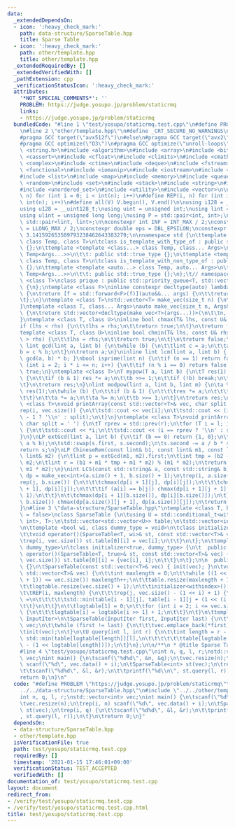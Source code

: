 ```yaml
---
data:
  _extendedDependsOn:
  - icon: ':heavy_check_mark:'
    path: data-structure/SparseTable.hpp
    title: Sparse Table
  - icon: ':heavy_check_mark:'
    path: other/template.hpp
    title: other/template.hpp
  _extendedRequiredBy: []
  _extendedVerifiedWith: []
  _pathExtension: cpp
  _verificationStatusIcon: ':heavy_check_mark:'
  attributes:
    '*NOT_SPECIAL_COMMENTS*': ''
    PROBLEM: https://judge.yosupo.jp/problem/staticrmq
    links:
    - https://judge.yosupo.jp/problem/staticrmq
  bundledCode: "#line 1 \"test/yosupo/staticrmq.test.cpp\"\n#define PROBLEM \"https://judge.yosupo.jp/problem/staticrmq\"\
    \n#line 2 \"other/template.hpp\"\n#define _CRT_SECURE_NO_WARNINGS\n#ifdef ONLINE_JUDGE\n\
    #pragma GCC target(\"avx512f\")\n#else\n#pragma GCC target(\"avx2\")\n#endif\n\
    #pragma GCC optimize(\"O3\")\n#pragma GCC optimize(\"unroll-loops\")\n#include\
    \ <string.h>\n#include <algorithm>\n#include <array>\n#include <bitset>\n#include\
    \ <cassert>\n#include <cfloat>\n#include <climits>\n#include <cmath>\n#include\
    \ <complex>\n#include <ctime>\n#include <deque>\n#include <fstream>\n#include\
    \ <functional>\n#include <iomanip>\n#include <iostream>\n#include <iterator>\n\
    #include <list>\n#include <map>\n#include <memory>\n#include <queue>\n#include\
    \ <random>\n#include <set>\n#include <stack>\n#include <string>\n#include <unordered_map>\n\
    #include <unordered_set>\n#include <utility>\n#include <vector>\n\n#define rep(i,\
    \ n) for (int i = 0; i < int(n); i++)\n#define REP(i, n) for (int i = 1; i <=\
    \ int(n); i++)\n#define all(V) V.begin(), V.end()\n\nusing i128 = __int128_t;\n\
    using u128 = __uint128_t;\nusing uint = unsigned int;\nusing lint = long long;\n\
    using ulint = unsigned long long;\nusing P = std::pair<int, int>;\nusing LP =\
    \ std::pair<lint, lint>;\n\nconstexpr int INF = INT_MAX / 2;\nconstexpr lint LINF\
    \ = LLONG_MAX / 2;\nconstexpr double eps = DBL_EPSILON;\nconstexpr double PI =\
    \ 3.141592653589793238462643383279;\n\nnamespace std {\n\ttemplate <template <class...>\
    \ class Temp, class T>\n\tclass is_template_with_type_of : public std::false_type\
    \ {};\n\ttemplate <template <class...> class Temp, class... Args>\n\tclass is_template_with_type_of<Temp,\
    \ Temp<Args...>>\n\t\t: public std::true_type {};\n\ttemplate <template <auto...>\
    \ class Temp, class T>\n\tclass is_template_with_non_type_of : public std::false_type\
    \ {};\n\ttemplate <template <auto...> class Temp, auto... Args>\n\tclass is_template_with_non_type_of<Temp,\
    \ Temp<Args...>>\n\t\t: public std::true_type {};\n};\t// namespace std\ntemplate\
    \ <class T>\nclass prique : public std::priority_queue<T, std::vector<T>, std::greater<T>>\
    \ {\n};\ntemplate <class F>\ninline constexpr decltype(auto) lambda_fix(F&& f)\
    \ {\n\treturn [f = std::forward<F>(f)](auto&&... args) {\n\t\treturn f(f, std::forward<decltype(args)>(args)...);\n\
    \t};\n}\ntemplate <class T>\nstd::vector<T> make_vec(size_t n) {\n\treturn std::vector<T>(n);\n\
    }\ntemplate <class T, class... Args>\nauto make_vec(size_t n, Args&&... args)\
    \ {\n\treturn std::vector<decltype(make_vec<T>(args...))>(\n\t\tn, make_vec<T>(std::forward<Args>(args)...));\n\
    }\ntemplate <class T, class U>\ninline bool chmax(T& lhs, const U& rhs) {\n\t\
    if (lhs < rhs) {\n\t\tlhs = rhs;\n\t\treturn true;\n\t}\n\treturn false;\n}\n\
    template <class T, class U>\ninline bool chmin(T& lhs, const U& rhs) {\n\tif (lhs\
    \ > rhs) {\n\t\tlhs = rhs;\n\t\treturn true;\n\t}\n\treturn false;\n}\ninline\
    \ lint gcd(lint a, lint b) {\n\twhile (b) {\n\t\tlint c = a;\n\t\ta = b;\n\t\t\
    b = c % b;\n\t}\n\treturn a;\n}\ninline lint lcm(lint a, lint b) { return a /\
    \ gcd(a, b) * b; }\nbool isprime(lint n) {\n\tif (n == 1) return false;\n\tfor\
    \ (int i = 2; i * i <= n; i++) {\n\t\tif (n % i == 0) return false;\n\t}\n\treturn\
    \ true;\n}\ntemplate <class T>\nT mypow(T a, lint b) {\n\tT res(1);\n\twhile (true)\
    \ {\n\t\tif (b & 1) res *= a;\n\t\tb >>= 1;\n\t\tif (!b) break;\n\t\ta *= a;\n\
    \t}\n\treturn res;\n}\nlint modpow(lint a, lint b, lint m) {\n\ta %= m;\n\tlint\
    \ res(1);\n\twhile (b) {\n\t\tif (b & 1) {\n\t\t\tres *= a;\n\t\t\tres %= m;\n\
    \t\t}\n\t\ta *= a;\n\t\ta %= m;\n\t\tb >>= 1;\n\t}\n\treturn res;\n}\ntemplate\
    \ <class T>\nvoid printArray(const std::vector<T>& vec, char split = ' ') {\n\t\
    rep(i, vec.size()) {\n\t\tstd::cout << vec[i];\n\t\tstd::cout << (i == (int)vec.size()\
    \ - 1 ? '\\n' : split);\n\t}\n}\ntemplate <class T>\nvoid printArray(T l, T r,\
    \ char split = ' ') {\n\tT rprev = std::prev(r);\n\tfor (T i = l; i != r; i++)\
    \ {\n\t\tstd::cout << *i;\n\t\tstd::cout << (i == rprev ? '\\n' : split);\n\t\
    }\n}\nLP extGcd(lint a, lint b) {\n\tif (b == 0) return {1, 0};\n\tLP s = extGcd(b,\
    \ a % b);\n\tstd::swap(s.first, s.second);\n\ts.second -= a / b * s.first;\n\t\
    return s;\n}\nLP ChineseRem(const lint& b1, const lint& m1, const lint& b2, const\
    \ lint& m2) {\n\tlint p = extGcd(m1, m2).first;\n\tlint tmp = (b2 - b1) * p %\
    \ m2;\n\tlint r = (b1 + m1 * tmp + m1 * m2) % (m1 * m2);\n\treturn std::make_pair(r,\
    \ m1 * m2);\n}\nint LCS(const std::string& a, const std::string& b) {\n\tauto\
    \ dp = make_vec<int>(a.size() + 1, b.size() + 1);\n\trep(i, a.size()) {\n\t\t\
    rep(j, b.size()) {\n\t\t\tchmax(dp[i + 1][j], dp[i][j]);\n\t\t\tchmax(dp[i][j\
    \ + 1], dp[i][j]);\n\t\t\tif (a[i] == b[j]) chmax(dp[i + 1][j + 1], dp[i][j] +\
    \ 1);\n\t\t}\n\t\tchmax(dp[i + 1][b.size()], dp[i][b.size()]);\n\t}\n\trep(j,\
    \ b.size()) chmax(dp[a.size()][j + 1], dp[a.size()][j]);\n\treturn dp[a.size()][b.size()];\n\
    }\n#line 3 \"data-structure/SparseTable.hpp\"\ntemplate <class T, bool withindex\
    \ = false>\nclass SparseTable {\n\tusing U = std::conditional_t<withindex, std::pair<T,\
    \ int>, T>;\n\tstd::vector<std::vector<U>> table;\n\tstd::vector<int> logtable;\n\
    \n\ttemplate <bool wi, class dummy_type = void>\n\tclass initializer {\n\t  public:\n\
    \t\tvoid operator()(SparseTable<T, wi>& st, const std::vector<T>& vec) {\n\t\t\
    \trep(i, vec.size()) st.table[0][i] = vec[i];\n\t\t}\n\t};\n\ttemplate <class\
    \ dummy_type>\n\tclass initializer<true, dummy_type> {\n\t  public:\n\t\tvoid\
    \ operator()(SparseTable<T, true>& st, const std::vector<T>& vec) {\n\t\t\trep(i,\
    \ vec.size()) st.table[0][i] = {vec[i], i};\n\t\t}\n\t};\n\n  public:\n\tSparseTable()\
    \ {}\n\tSparseTable(const std::vector<T>& vec) { init(vec); }\n\tvoid init(const\
    \ std::vector<T>& vec) {\n\t\tint maxlength = 0;\n\t\twhile ((1 << (maxlength\
    \ + 1)) <= vec.size()) maxlength++;\n\t\ttable.resize(maxlength + 1, std::vector<U>(vec.size()));\n\
    \t\tlogtable.resize(vec.size() + 1);\n\t\tinitializer<withindex>()(*this, vec);\n\
    \t\tREP(i, maxlength) {\n\t\t\trep(j, vec.size() - (1 << i) + 1) {\n\t\t\t\ttable[i][j]\
    \ =\n\t\t\t\t\tstd::min(table[i - 1][j], table[i - 1][j + (1 << (i - 1))]);\n\t\
    \t\t}\n\t\t}\n\t\tlogtable[1] = 0;\n\t\tfor (int i = 2; i <= vec.size(); i++)\
    \ {\n\t\t\tlogtable[i] = logtable[i >> 1] + 1;\n\t\t}\n\t}\n\ttemplate <class\
    \ InputIter>\n\tSparseTable(InputIter first, InputIter last) {\n\t\tstd::vector<T>\
    \ vec;\n\t\twhile (first != last) {\n\t\t\tvec.emplace_back(*first);\n\t\t}\n\t\
    \tinit(vec);\n\t}\n\tU query(int l, int r) {\n\t\tint length = r - l;\n\t\treturn\
    \ std::min(table[logtable[length]][l],\n\t\t\t\t\t\ttable[logtable[length]][r\
    \ - (1 << logtable[length])]);\n\t}\n};\n\n/**\n * @title Sparse Table\n */\n\
    #line 4 \"test/yosupo/staticrmq.test.cpp\"\nint n, q, l, r;\nstd::vector<int>\
    \ vec;\nint main() {\n\tscanf(\"%d%d\", &n, &q);\n\tvec.resize(n);\n\trep(i, n)\
    \ scanf(\"%d\", vec.data() + i);\n\tSparseTable<int> st(vec);\n\trep(i, q) {\n\
    \t\tscanf(\"%d%d\", &l, &r);\n\t\tprintf(\"%d\\n\", st.query(l, r));\n\t}\n\t\
    return 0;\n}\n"
  code: "#define PROBLEM \"https://judge.yosupo.jp/problem/staticrmq\"\n#include \"\
    ../../data-structure/SparseTable.hpp\"\n#include \"../../other/template.hpp\"\n\
    int n, q, l, r;\nstd::vector<int> vec;\nint main() {\n\tscanf(\"%d%d\", &n, &q);\n\
    \tvec.resize(n);\n\trep(i, n) scanf(\"%d\", vec.data() + i);\n\tSparseTable<int>\
    \ st(vec);\n\trep(i, q) {\n\t\tscanf(\"%d%d\", &l, &r);\n\t\tprintf(\"%d\\n\"\
    , st.query(l, r));\n\t}\n\treturn 0;\n}"
  dependsOn:
  - data-structure/SparseTable.hpp
  - other/template.hpp
  isVerificationFile: true
  path: test/yosupo/staticrmq.test.cpp
  requiredBy: []
  timestamp: '2021-01-15 17:46:01+09:00'
  verificationStatus: TEST_ACCEPTED
  verifiedWith: []
documentation_of: test/yosupo/staticrmq.test.cpp
layout: document
redirect_from:
- /verify/test/yosupo/staticrmq.test.cpp
- /verify/test/yosupo/staticrmq.test.cpp.html
title: test/yosupo/staticrmq.test.cpp
---
```

